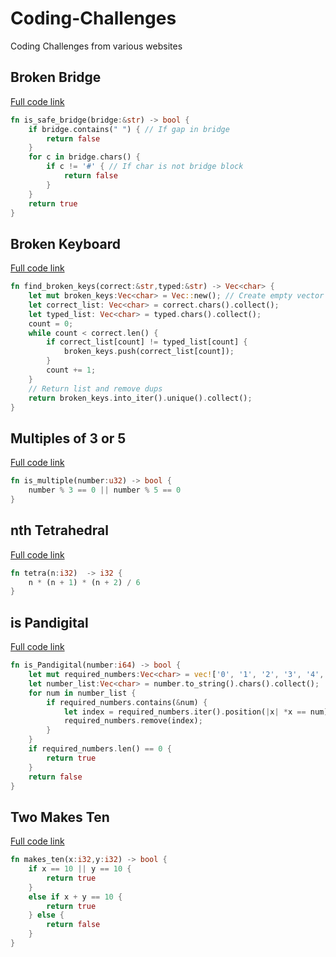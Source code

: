 # Coding-Challenges
Coding Challenges from various websites

## Broken Bridge
[Full code link](https://github.com/Drew-Alleman/Coding-Challenges/blob/main/broken_bridge/src/main.rs)
```rust
fn is_safe_bridge(bridge:&str) -> bool {
    if bridge.contains(" ") { // If gap in bridge
        return false
    } 
    for c in bridge.chars() {
        if c != '#' { // If char is not bridge block
            return false
        }
    }
    return true
}
```


## Broken Keyboard
[Full code link](https://github.com/Drew-Alleman/Coding-Challenges/blob/main/broken_keyboard/src/main.rs)
```rust
fn find_broken_keys(correct:&str,typed:&str) -> Vec<char> {
    let mut broken_keys:Vec<char> = Vec::new(); // Create empty vector of broken characters
    let correct_list: Vec<char> = correct.chars().collect();
    let typed_list: Vec<char> = typed.chars().collect();
    count = 0;
    while count < correct.len() {
        if correct_list[count] != typed_list[count] {
            broken_keys.push(correct_list[count]);
        }
        count += 1;
    }
    // Return list and remove dups
    return broken_keys.into_iter().unique().collect();
}
```
## Multiples of 3 or 5
[Full code link](https://github.com/Drew-Alleman/Coding-Challenges/blob/main/multiples_of_3_or_5/src/main.rs)
```rust
fn is_multiple(number:u32) -> bool {
    number % 3 == 0 || number % 5 == 0
}
```
## nth Tetrahedral
[Full code link](https://github.com/Drew-Alleman/Coding-Challenges/blob/main/n_tetrahedral/src/main.rs)
```rust
fn tetra(n:i32)  -> i32 {
    n * (n + 1) * (n + 2) / 6
}
```
## is Pandigital
[Full code link](https://github.com/Drew-Alleman/Coding-Challenges/blob/main/pandigital_numbers/src/main.rs)
```rust
fn is_Pandigital(number:i64) -> bool {
    let mut required_numbers:Vec<char> = vec!['0', '1', '2', '3', '4', '5', '6', '7', '8', '9'];
    let number_list:Vec<char> = number.to_string().chars().collect();
    for num in number_list {
        if required_numbers.contains(&num) {
            let index = required_numbers.iter().position(|x| *x == num).unwrap();
            required_numbers.remove(index);
        }
    }
    if required_numbers.len() == 0 {
        return true
    }
    return false
}
```
## Two Makes Ten
[Full code link](https://github.com/Drew-Alleman/Coding-Challenges/blob/main/two_makes_ten/src/main.rs)
```rust
fn makes_ten(x:i32,y:i32) -> bool {
    if x == 10 || y == 10 {
        return true
    }
    else if x + y == 10 {
        return true
    } else {
        return false
    }
}
```

